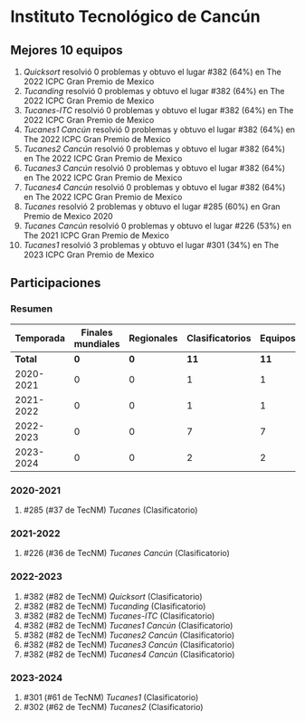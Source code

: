 ---
---

# Instituto Tecnológico de Cancún

## Mejores 10 equipos

1. _Quicksort_ resolvió 0 problemas y obtuvo el lugar #382 (64%) en The 2022 ICPC Gran Premio de Mexico
1. _Tucanding_ resolvió 0 problemas y obtuvo el lugar #382 (64%) en The 2022 ICPC Gran Premio de Mexico
1. _Tucanes-ITC_ resolvió 0 problemas y obtuvo el lugar #382 (64%) en The 2022 ICPC Gran Premio de Mexico
1. _Tucanes1 Cancún_ resolvió 0 problemas y obtuvo el lugar #382 (64%) en The 2022 ICPC Gran Premio de Mexico
1. _Tucanes2 Cancún_ resolvió 0 problemas y obtuvo el lugar #382 (64%) en The 2022 ICPC Gran Premio de Mexico
1. _Tucanes3 Cancún_ resolvió 0 problemas y obtuvo el lugar #382 (64%) en The 2022 ICPC Gran Premio de Mexico
1. _Tucanes4 Cancún_ resolvió 0 problemas y obtuvo el lugar #382 (64%) en The 2022 ICPC Gran Premio de Mexico
1. _Tucanes_ resolvió 2 problemas y obtuvo el lugar #285 (60%) en Gran Premio de Mexico 2020
1. _Tucanes Cancún_ resolvió 0 problemas y obtuvo el lugar #226 (53%) en The 2021 ICPC Gran Premio de Mexico
1. _Tucanes1_ resolvió 3 problemas y obtuvo el lugar #301 (34%) en The 2023 ICPC Gran Premio de Mexico

## Participaciones

### Resumen

| Temporada | Finales mundiales | Regionales | Clasificatorios | Equipos |
| --- | --- | --- | --- | --- |
| **Total** | **0** | **0** | **11** | **11** |
| 2020-2021 | 0 | 0 | 1 | 1 |
| 2021-2022 | 0 | 0 | 1 | 1 |
| 2022-2023 | 0 | 0 | 7 | 7 |
| 2023-2024 | 0 | 0 | 2 | 2 |

### 2020-2021

1. #285 (#37 de TecNM) _Tucanes_ (Clasificatorio)

### 2021-2022

1. #226 (#36 de TecNM) _Tucanes Cancún_ (Clasificatorio)

### 2022-2023

1. #382 (#82 de TecNM) _Quicksort_ (Clasificatorio)
1. #382 (#82 de TecNM) _Tucanding_ (Clasificatorio)
1. #382 (#82 de TecNM) _Tucanes-ITC_ (Clasificatorio)
1. #382 (#82 de TecNM) _Tucanes1 Cancún_ (Clasificatorio)
1. #382 (#82 de TecNM) _Tucanes2 Cancún_ (Clasificatorio)
1. #382 (#82 de TecNM) _Tucanes3 Cancún_ (Clasificatorio)
1. #382 (#82 de TecNM) _Tucanes4 Cancún_ (Clasificatorio)

### 2023-2024

1. #301 (#61 de TecNM) _Tucanes1_ (Clasificatorio)
1. #302 (#62 de TecNM) _Tucanes2_ (Clasificatorio)



